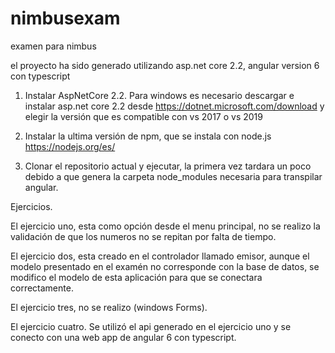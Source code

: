 # nimbusexam
examen para nimbus

el proyecto ha sido generado utilizando asp.net core 2.2, angular version 6 con typescript

1. Instalar AspNetCore 2.2. Para windows es necesario descargar e instalar asp.net core 2.2 desde
https://dotnet.microsoft.com/download
y elegir la versión que es compatible con vs 2017 o vs 2019

2. Instalar la ultima versión de npm, que se instala con node.js
https://nodejs.org/es/

3. Clonar el repositorio actual y ejecutar, la primera vez tardara un poco debido a que genera la carpeta node_modules
necesaria para transpilar angular.

Ejercicios.

El ejercicio uno, esta como opción desde el menu principal, no se realizo la validación de que los numeros no se repitan
por falta de tiempo.

El ejercicio dos, esta creado en el controlador llamado emisor, aunque el modelo presentado en el examén no corresponde
con la base de datos, se modifico el modelo de esta aplicación para que se conectara correctamente.

El ejercicio tres, no se realizo (windows Forms).

El ejercicio cuatro. Se utilizó el api generado en el ejercicio uno y se conecto con una web app de angular 6
con typescript.

